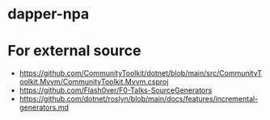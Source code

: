 # dapper-npa



# For external source

- https://github.com/CommunityToolkit/dotnet/blob/main/src/CommunityToolkit.Mvvm/CommunityToolkit.Mvvm.csproj
- https://github.com/Flash0ver/F0-Talks-SourceGenerators
- https://github.com/dotnet/roslyn/blob/main/docs/features/incremental-generators.md